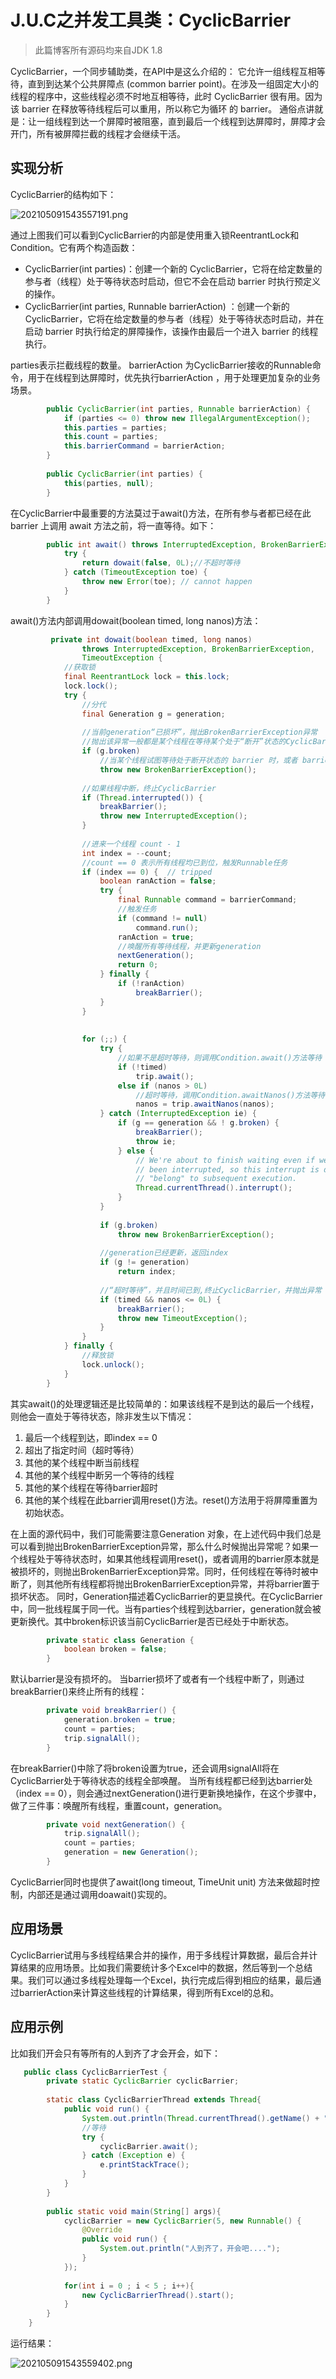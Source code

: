 # J.U.C之并发工具类：CyclicBarrier

> 此篇博客所有源码均来自JDK 1.8

CyclicBarrier，一个同步辅助类，在API中是这么介绍的： 它允许一组线程互相等待，直到到达某个公共屏障点 (common barrier point)。在涉及一组固定大小的线程的程序中，这些线程必须不时地互相等待，此时 CyclicBarrier 很有用。因为该 barrier 在释放等待线程后可以重用，所以称它为循环 的 barrier。 通俗点讲就是：让一组线程到达一个屏障时被阻塞，直到最后一个线程到达屏障时，屏障才会开门，所有被屏障拦截的线程才会继续干活。

## 实现分析

CyclicBarrier的结构如下：

![202105091543557191.png](https://www.cmsblogs.com/images/group/sike-java/sike-java-bingfa/202105091543557191.png)

通过上图我们可以看到CyclicBarrier的内部是使用重入锁ReentrantLock和Condition。它有两个构造函数：

- CyclicBarrier(int parties)：创建一个新的 CyclicBarrier，它将在给定数量的参与者（线程）处于等待状态时启动，但它不会在启动 barrier 时执行预定义的操作。
- CyclicBarrier(int parties, Runnable barrierAction) ：创建一个新的 CyclicBarrier，它将在给定数量的参与者（线程）处于等待状态时启动，并在启动 barrier 时执行给定的屏障操作，该操作由最后一个进入 barrier 的线程执行。

parties表示拦截线程的数量。 barrierAction 为CyclicBarrier接收的Runnable命令，用于在线程到达屏障时，优先执行barrierAction ，用于处理更加复杂的业务场景。

```java
        public CyclicBarrier(int parties, Runnable barrierAction) {
            if (parties <= 0) throw new IllegalArgumentException();
            this.parties = parties;
            this.count = parties;
            this.barrierCommand = barrierAction;
        }
    
        public CyclicBarrier(int parties) {
            this(parties, null);
        }
```

在CyclicBarrier中最重要的方法莫过于await()方法，在所有参与者都已经在此 barrier 上调用 await 方法之前，将一直等待。如下：

```java
        public int await() throws InterruptedException, BrokenBarrierException {
            try {
                return dowait(false, 0L);//不超时等待
            } catch (TimeoutException toe) {
                throw new Error(toe); // cannot happen
            }
        }
```

await()方法内部调用dowait(boolean timed, long nanos)方法：

```java
         private int dowait(boolean timed, long nanos)
                throws InterruptedException, BrokenBarrierException,
                TimeoutException {
            //获取锁
            final ReentrantLock lock = this.lock;
            lock.lock();
            try {
                //分代
                final Generation g = generation;
    
                //当前generation“已损坏”，抛出BrokenBarrierException异常
                //抛出该异常一般都是某个线程在等待某个处于“断开”状态的CyclicBarrie
                if (g.broken)
                    //当某个线程试图等待处于断开状态的 barrier 时，或者 barrier 进入断开状态而线程处于等待状态时，抛出该异常
                    throw new BrokenBarrierException();
    
                //如果线程中断，终止CyclicBarrier
                if (Thread.interrupted()) {
                    breakBarrier();
                    throw new InterruptedException();
                }
    
                //进来一个线程 count - 1
                int index = --count;
                //count == 0 表示所有线程均已到位，触发Runnable任务
                if (index == 0) {  // tripped
                    boolean ranAction = false;
                    try {
                        final Runnable command = barrierCommand;
                        //触发任务
                        if (command != null)
                            command.run();
                        ranAction = true;
                        //唤醒所有等待线程，并更新generation
                        nextGeneration();
                        return 0;
                    } finally {
                        if (!ranAction)
                            breakBarrier();
                    }
                }
    
    
                for (;;) {
                    try {
                        //如果不是超时等待，则调用Condition.await()方法等待
                        if (!timed)
                            trip.await();
                        else if (nanos > 0L)
                            //超时等待，调用Condition.awaitNanos()方法等待
                            nanos = trip.awaitNanos(nanos);
                    } catch (InterruptedException ie) {
                        if (g == generation && ! g.broken) {
                            breakBarrier();
                            throw ie;
                        } else {
                            // We're about to finish waiting even if we had not
                            // been interrupted, so this interrupt is deemed to
                            // "belong" to subsequent execution.
                            Thread.currentThread().interrupt();
                        }
                    }
    
                    if (g.broken)
                        throw new BrokenBarrierException();
    
                    //generation已经更新，返回index
                    if (g != generation)
                        return index;
    
                    //“超时等待”，并且时间已到,终止CyclicBarrier，并抛出异常
                    if (timed && nanos <= 0L) {
                        breakBarrier();
                        throw new TimeoutException();
                    }
                }
            } finally {
                //释放锁
                lock.unlock();
            }
        }
```

其实await()的处理逻辑还是比较简单的：如果该线程不是到达的最后一个线程，则他会一直处于等待状态，除非发生以下情况：

1. 最后一个线程到达，即index == 0
2. 超出了指定时间（超时等待）
3. 其他的某个线程中断当前线程
4. 其他的某个线程中断另一个等待的线程
5. 其他的某个线程在等待barrier超时
6. 其他的某个线程在此barrier调用reset()方法。reset()方法用于将屏障重置为初始状态。

在上面的源代码中，我们可能需要注意Generation 对象，在上述代码中我们总是可以看到抛出BrokenBarrierException异常，那么什么时候抛出异常呢？如果一个线程处于等待状态时，如果其他线程调用reset()，或者调用的barrier原本就是被损坏的，则抛出BrokenBarrierException异常。同时，任何线程在等待时被中断了，则其他所有线程都将抛出BrokenBarrierException异常，并将barrier置于损坏状态。 同时，Generation描述着CyclicBarrier的更显换代。在CyclicBarrier中，同一批线程属于同一代。当有parties个线程到达barrier，generation就会被更新换代。其中broken标识该当前CyclicBarrier是否已经处于中断状态。

```java
        private static class Generation {
            boolean broken = false;
        }
```

默认barrier是没有损坏的。 当barrier损坏了或者有一个线程中断了，则通过breakBarrier()来终止所有的线程：

```java
        private void breakBarrier() {
            generation.broken = true;
            count = parties;
            trip.signalAll();
        }
```

在breakBarrier()中除了将broken设置为true，还会调用signalAll将在CyclicBarrier处于等待状态的线程全部唤醒。 当所有线程都已经到达barrier处（index == 0），则会通过nextGeneration()进行更新换地操作，在这个步骤中，做了三件事：唤醒所有线程，重置count，generation。

```java
        private void nextGeneration() {
            trip.signalAll();
            count = parties;
            generation = new Generation();
        }
```

CyclicBarrier同时也提供了await(long timeout, TimeUnit unit) 方法来做超时控制，内部还是通过调用doawait()实现的。

## 应用场景

CyclicBarrier试用与多线程结果合并的操作，用于多线程计算数据，最后合并计算结果的应用场景。比如我们需要统计多个Excel中的数据，然后等到一个总结果。我们可以通过多线程处理每一个Excel，执行完成后得到相应的结果，最后通过barrierAction来计算这些线程的计算结果，得到所有Excel的总和。

## 应用示例

比如我们开会只有等所有的人到齐了才会开会，如下：

```java
   public class CyclicBarrierTest {
        private static CyclicBarrier cyclicBarrier;
    
        static class CyclicBarrierThread extends Thread{
            public void run() {
                System.out.println(Thread.currentThread().getName() + "到了");
                //等待
                try {
                    cyclicBarrier.await();
                } catch (Exception e) {
                    e.printStackTrace();
                }
            }
        }
    
        public static void main(String[] args){
            cyclicBarrier = new CyclicBarrier(5, new Runnable() {
                @Override
                public void run() {
                    System.out.println("人到齐了，开会吧....");
                }
            });
    
            for(int i = 0 ; i < 5 ; i++){
                new CyclicBarrierThread().start();
            }
        }
    } 
```

运行结果： 

![202105091543559402.png](https://www.cmsblogs.com/images/group/sike-java/sike-java-bingfa/202105091543559402.png)